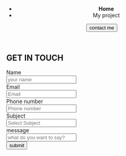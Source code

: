 <!DOCTYPE html>
<html lang="en">
<head>
    <meta charset="UTF-8">
    <meta name="viewport" content="width=device-width, initial-scale=1.0">
    <title>Dumbwaysday3</title>
    <link rel="stylesheet" href="css/style.css">
</head>
<body>
    <header>
    <div class="nav-bar">
        <div class="logo">
            <img src="image/Logo.png" alt="">
            <div>
                <nav>
                    <ul>
                        <li><strong>Home</strong></li>
                        <li>My project</li>
                    </ul>
                </nav>
            </div>
        </div>
        <div class="btn">
            <button>contact me</button>
        </div>
    </div>
</header>
<section>
    <div class="name">
        <h1>GET IN TOUCH</h1>
            <div class="form-grub">
                <div>
                <label for="Name">Name</label>
                </div>
                <input type="text" name="name" placeholder="your name" required>
            </div>
            <div class="form-grub">
                <div>
                <label for="Name">Email</label>
                </div>
                <input type="text" name="name" placeholder="Email" required>
            </div>
            <div class="form-grub">
                <div>
                <label for="Name">Phone number</label>
            </div>
                <input type="text" name="name" placeholder="Phone number" required>
            </div>
            <div class="form-grub">
                <div>
                <label for="Name">Subject</label>
            </div >
            <input type="text" name="name" placeholder="Select Subject" required>
            </div>
            <div class="form-grub">
                <div>
                <label for="Name">message</label>
            </div>
                <input type="text" name="name" placeholder="what do you want to say?" required>
            </div>
            <div>
                <button>submit</button>
            </div>
        </div>
    </div>
 
    
</section>
</body>
</html>

